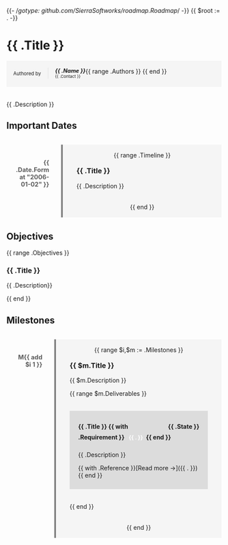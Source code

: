 {{- /*gotype: github.com/SierraSoftworks/roadmap.Roadmap*/ -}}
{{ $root := . -}}

# {{ .Title }}

<div style="background: rgba(200, 200, 200, 0.15); padding: 1rem; margin-bottom: 2rem; overflow: auto;">
<div style="vertical-align: middle; font-size: 0.7rem; line-height: 1.8rem; float: left;">Authored by</div>
{{ range .Authors }}
<div style="margin-left: 1rem; padding-left: 1rem; border-left: 1px solid rgba(200, 200, 200, 0.5); float: left;">
    <h5 style="font-size: 0.8rem; margin: 0;">{{ .Name }}</h5>
    <p style="font-size: 0.6rem; margin: 0;">{{ .Contact }}</p>
</div>
{{ end }}
<div style="clear: both;"></div>
</div>


{{ .Description }}

## Important Dates

<div style="border-left: 4px solid gray; background: rgba(200, 200, 200, 0.15); padding: 1rem 2rem; text-align: center; margin: 2rem auto 2rem 8rem;">
{{ range .Timeline }}
<div style="text-align: left; padding-bottom: 1rem; margin-bottom: 1rem;">
<div style="margin-left: -9rem; margin-bottom: -0.3rem; height: 0; width: 5rem; font-size: 0.9rem; font-weight: 700; opacity: 0.7; text-align: right;">{{ .Date.Format "2006-01-02" }}</div>

<h3>{{ .Title }}</h3>
{{ .Description }}

</div>
{{ end }}
</div>

## Objectives
{{ range .Objectives }}
### {{ .Title }}
{{ .Description}}

{{ end }}

## Milestones

<div style="border-left: 4px solid gray; background: rgba(200, 200, 200, 0.15); padding: 1rem 2rem; text-align: center; margin: 2rem auto 2rem 7rem;">
{{ range $i,$m := .Milestones }}
<div style="text-align: left; padding-bottom: 1rem; margin-bottom: 1rem;">
<div style="margin-left: -8rem; margin-bottom: -0.3rem; text-align: right; height: 0; font-size: 0.9rem; font-weight: 700; opacity: 0.7; width: 4rem;">M{{ add $i 1 }}</div>
<h3>{{ $m.Title }}</h3>

{{ $m.Description }}

{{ range $m.Deliverables }}
<div style="position: relative; background-color: rgba(0, 0, 0, 0.1); margin: 2rem 0; padding: 10px 20px; border-left: 8px solid {{ .State | stateColor }};">
<h4 style="margin-top: 0; line-height: 1.8">
<span style="float: right; margin: 0;">{{ .State }}</span>

{{ .Title }}
{{ with .Requirement }}<span style="display: inline; font-size: 90%; padding: 3px 5px; background-color: {{ . | requirementColor }}; color: white; margin: 0 2px;"> {{ . }}</span>{{ end }}
</h4>

{{ .Description }}

{{ with .Reference }}[Read more &rarr;]({{ . }}){{ end }}
</div>
{{ end }}

</div>
{{ end }}
</div>
